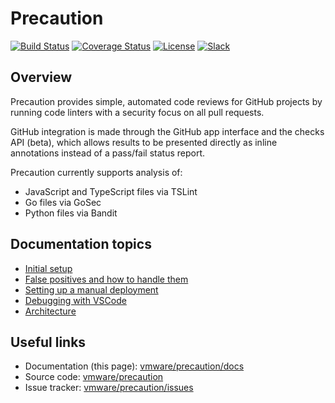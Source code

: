 <!--
    Copyright 2019 VMware, Inc.
    SPDX-License-Identifier: BSD-2-Clause
-->

# Precaution

[![Build Status](https://travis-ci.com/vmware/precaution.svg?branch=master)](https://travis-ci.com/vmware/precaution)
[![Coverage Status](https://codecov.io/gh/vmware/precaution/branch/master/graph/badge.svg)](https://codecov.io/gh/vmware/precaution)
[![License](https://img.shields.io/badge/License-BSD%202--Clause-orange.svg)](https://github.com/vmware/precaution/blob/master/LICENSE.txt)
[![Slack](https://img.shields.io/badge/slack-join%20chat%20%E2%86%92-e01563.svg)](https://code.vmware.com/web/code/join)

## Overview

Precaution provides simple, automated code reviews for GitHub projects by running
code linters with a security focus on all pull requests.

GitHub integration is made through the GitHub app interface and the checks API (beta),
which allows results to be presented directly as inline annotations instead of
a pass/fail status report.

Precaution currently supports analysis of:
* JavaScript and TypeScript files via TSLint
* Go files via GoSec
* Python files via Bandit

## Documentation topics

- [Initial setup](https://vmware.github.io/precaution/initial_setup.html)
- [False positives and how to handle them](https://vmware.github.io/precaution/false_positivies.html)
- [Setting up a manual deployment](https://vmware.github.io/precaution/manual_deployment.html)
- [Debugging with VSCode](https://vmware.github.io/precaution/local_development.html)
- [Architecture](https://vmware.github.io/precaution/architecture.html)

## Useful links

* Documentation (this page): [vmware/precaution/docs](https://vmware.github.io/precaution/)
* Source code: [vmware/precaution](https://github.com/vmware/precaution)
* Issue tracker: [vmware/precaution/issues](https://github.com/vmware/precaution/issues)
